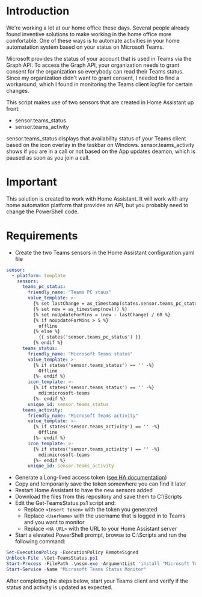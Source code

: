 # Introduction
We're working a lot at our home office these days. Several people already found inventive solutions to make working in the home office more comfortable. One of these ways is to automate activities in your home automatation system based on your status on Microsoft Teams.

Microsoft provides the status of your account that is used in Teams via the Graph API. To access the Graph API, your organization needs to grant consent for the organization so everybody can read their Teams status. Since my organization didn't want to grant consent, I needed to find a workaround, which I found in monitoring the Teams client logfile for certain changes.

This script makes use of two sensors that are created in Home Assistant up front:
* sensor.teams_status
* sensor.teams_activity

sensor.teams_status displays that availability status of your Teams client based on the icon overlay in the taskbar on Windows. sensor.teams_activity shows if you are in a call or not based on the App updates deamon, which is paused as soon as you join a call.

# Important
This solution is created to work with Home Assistant. It will work with any home automation platform that provides an API, but you probably need to change the PowerShell code.

# Requirements
* Create the two Teams sensors in the Home Assistant configuration.yaml file
```yaml
sensor:
  - platform: template
    sensors:
      teams_pc_status:
        friendly_name: "Teams PC staus"
        value_template: >-
          {% set lastChange = as_timestamp(states.sensor.teams_pc_status.last_changed) %}
          {% set now = as_timestamp(now()) %}
          {% set noUpdateForMins = (now - lastChange) / 60 %}
          {% if noUpdateForMins > 5 %}
            offline
          {% else %}
            {{ states('sensor.teams_pc_status') }}
          {% endif %}
      teams_status:
        friendly_name: "Microsoft Teams status"
        value_template: >-
          {% if states('sensor.teams_status') == '' -%}
            Offline
          {%- endif %}
        icon_template: >-
          {% if states('sensor.teams_status') == '' -%}
            mdi:microsoft-teams
          {%- endif %}
        unique_id: sensor.teams_status
      teams_activity:
        friendly_name: "Microsoft Teams activity"
        value_template: >-
          {% if states('sensor.teams_activity') == '' -%}
            Offline
          {%- endif %}
        icon_template: >-
          {% if states('sensor.teams_activity') == '' -%}
            mdi:microsoft-teams
          {%- endif %}
        unique_id: sensor.teams_activity
```
* Generate a Long-lived access token ([see HA documentation](https://developers.home-assistant.io/docs/auth_api/#long-lived-access-token))
* Copy and temporarily save the token somewhere you can find it later
* Restart Home Assistant to have the new sensors added
* Download the files from this repository and save them to C:\Scripts
* Edit the Get-TeamsStatus.ps1 script and:
  * Replace `<Insert token>` with the token you generated
  * Replace `<UserName>` with the username that is logged in to Teams and you want to monitor
  * Replace `<HA URL>` with the URL to your Home Assistant server
* Start a elevated PowerShell prompt, browse to C:\Scripts and run the following command:
```powershell
Set-ExecutionPolicy -ExecutionPolicy RemoteSigned
Unblock-File .\Get-TeamsStatus.ps1
Start-Process -FilePath .\nssm.exe -ArgumentList 'install "Microsoft Teams Status Monitor" "C:\Windows\System32\WindowsPowerShell\v1.0\powershell.exe" "-command "& { . C:\Scripts\Get-TeamsStatus.ps1 }"" ' -NoNewWindow -Wait
Start-Service -Name "Microsoft Teams Status Monitor"
```

After completing the steps below, start your Teams client and verify if the status and activity is updated as expected.